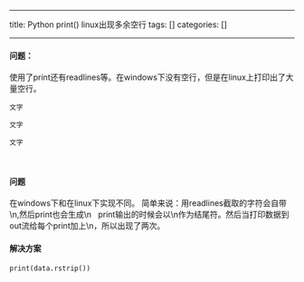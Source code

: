 
--- 
title:  Python print() linux出现多余空行 
tags: []
categories: [] 

---
#### 问题：

使用了print还有readlines等。在windows下没有空行，但是在linux上打印出了大量空行。

```
文字

文字

文字

```

 

#### 问题

在windows下和在linux下实现不同。 简单来说：用readlines截取的字符会自带\n,然后print也会生成\n   print输出的时候会以\n作为结尾符。然后当打印数据到out流给每个print加上\n，所以出现了两次。

#### 解决方案

```
print(data.rstrip())

```
